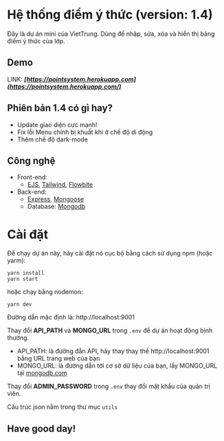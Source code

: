 # Hệ thống điểm ý thức (version: 1.4)

Đây là dự án mini của VietTrung. Dùng để nhập, sửa, xóa và hiển thị bảng điểm ý thức của lớp.

## Demo
LINK: ***[https://pointsystem.herokuapp.com](https://pointsystem.herokuapp.com/)***

## Phiên bản 1.4 có gì hay?

- Update giao diện cực mạnh! 
- Fix lỗi Menu chính bị khuất khi ở chế độ di động
- Thêm chế độ dark-mode 

## Công nghệ

- Front-end:
  - [EJS](https://github.com/mde/ejs), [Tailwind](https://github.com/tailwindlabs/tailwindcss), [Flowbite](https://github.com/themesberg/flowbite)
- Back-end:
  - [Express](https://github.com/expressjs/express), [Mongoose](https://github.com/Automattic/mongoose)
  - Database: [Mongodb](https://github.com/mongodb)
  

# Cài đặt

Để chạy dự án này, hãy cài đặt nó cục bộ bằng cách sử dụng npm (hoặc yarm):

```
yarn install
yarn start
```
hoặc chạy bằng nodemon:
```
yarn dev
```
Đường dẫn mặc định là: http://localhost:9001

Thay đổi **API_PATH** và **MONGO_URL** trong `.env` để dự án hoạt động bình thường.
- API_PATH: là đường đẫn API, hãy thay thay thế http://localhost:9001 bằng URL trang web của bạn
- MONGO_URL: là đường dẫn tới cơ sở dữ liệu của bạn, lấy MONGO_URL tại [mongodb.com](https://www.mongodb.com/)

Thay đổi **ADMIN_PASSWORD** trong `.env` thay đổi mật khẩu của quản trị viên.

Cấu trúc json nằm trong thư mục `utils`

## Have good day!
